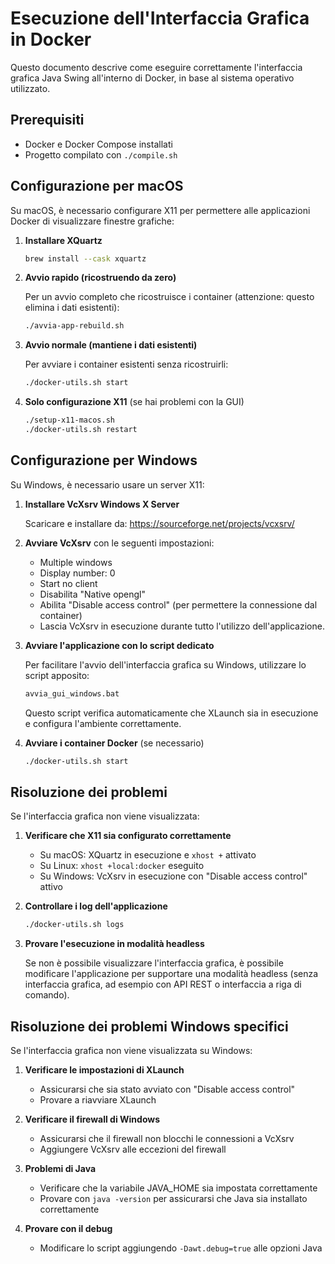 # Esecuzione dell'Interfaccia Grafica in Docker

Questo documento descrive come eseguire correttamente l'interfaccia grafica Java Swing all'interno di Docker, in base al sistema operativo utilizzato.

## Prerequisiti

- Docker e Docker Compose installati
- Progetto compilato con `./compile.sh`

## Configurazione per macOS

Su macOS, è necessario configurare X11 per permettere alle applicazioni Docker di visualizzare finestre grafiche:

1. **Installare XQuartz**

   ```bash
   brew install --cask xquartz
   ```

2. **Avvio rapido (ricostruendo da zero)**

   Per un avvio completo che ricostruisce i container (attenzione: questo elimina i dati esistenti):

   ```bash
   ./avvia-app-rebuild.sh
   ```

3. **Avvio normale (mantiene i dati esistenti)**

   Per avviare i container esistenti senza ricostruirli:

   ```bash
   ./docker-utils.sh start
   ```

4. **Solo configurazione X11** (se hai problemi con la GUI)

   ```bash
   ./setup-x11-macos.sh
   ./docker-utils.sh restart
   ```

## Configurazione per Windows

Su Windows, è necessario usare un server X11:

1. **Installare VcXsrv Windows X Server**

   Scaricare e installare da: https://sourceforge.net/projects/vcxsrv/

2. **Avviare VcXsrv** con le seguenti impostazioni:

   - Multiple windows
   - Display number: 0
   - Start no client
   - Disabilita "Native opengl"
   - Abilita "Disable access control" (per permettere la connessione dal container)
   - Lascia VcXsrv in esecuzione durante tutto l'utilizzo dell'applicazione.

3. **Avviare l'applicazione con lo script dedicato**

   Per facilitare l'avvio dell'interfaccia grafica su Windows, utilizzare lo script apposito:

   ```bat
   avvia_gui_windows.bat
   ```

   Questo script verifica automaticamente che XLaunch sia in esecuzione e configura l'ambiente correttamente.

4. **Avviare i container Docker** (se necessario)

   ```bash
   ./docker-utils.sh start
   ```

## Risoluzione dei problemi

Se l'interfaccia grafica non viene visualizzata:

1. **Verificare che X11 sia configurato correttamente**

   - Su macOS: XQuartz in esecuzione e `xhost +` attivato
   - Su Linux: `xhost +local:docker` eseguito
   - Su Windows: VcXsrv in esecuzione con "Disable access control" attivo

2. **Controllare i log dell'applicazione**

   ```bash
   ./docker-utils.sh logs
   ```

3. **Provare l'esecuzione in modalità headless**

   Se non è possibile visualizzare l'interfaccia grafica, è possibile modificare l'applicazione per supportare una modalità headless (senza interfaccia grafica, ad esempio con API REST o interfaccia a riga di comando).

## Risoluzione dei problemi Windows specifici

Se l'interfaccia grafica non viene visualizzata su Windows:

1. **Verificare le impostazioni di XLaunch**

   - Assicurarsi che sia stato avviato con "Disable access control"
   - Provare a riavviare XLaunch

2. **Verificare il firewall di Windows**

   - Assicurarsi che il firewall non blocchi le connessioni a VcXsrv
   - Aggiungere VcXsrv alle eccezioni del firewall

3. **Problemi di Java**

   - Verificare che la variabile JAVA_HOME sia impostata correttamente
   - Provare con `java -version` per assicurarsi che Java sia installato correttamente

4. **Provare con il debug**
   - Modificare lo script aggiungendo `-Dawt.debug=true` alle opzioni Java
